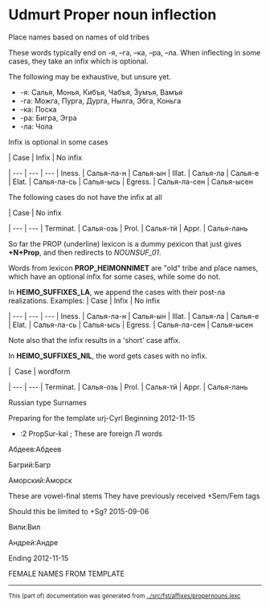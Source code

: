# Udmurt Proper noun inflection

Place names based on names of old tribes

These words typically end on -я, –га, –ка, –ра, –ла. When inflecting in some
cases, they take an infix which is optional.

The following may be exhaustive, but unsure yet.

* -я: Салья, Монья, Кибъя, Чабъя, Ӟумъя, Вамъя
* -га: Можга, Пурга, Дурга, Нылга, Эбга, Коньга
* -ка: Поска
* -ра: Бигра, Эгра
* -ла: Чола

Infix is optional in some cases

|   Case    |  Infix | No infix

| --- | --- | --- 
|  Iness.    |  Салья-ла-н   |  Салья-ын
|  Illat.     |  Салья-ла      |  Салья-е
|  Elat.      |  Салья-ла-сь   |  Салья-ысь
|  Egress.    |  Салья-ла-сен  |  Салья-ысен

The following cases do not have the infix at all

|   Case    |  No infix

| --- | --- 
|  Terminat.  |  Салья-озь
|  Prol.      |  Салья-тӥ
|  Appr.      |  Салья-лань


So far the PROP (underline) lexicon is a dummy pexicon that just gives **+N+Prop**,
and then redirects to *NOUNSUF_01*.


Words from lexicon **PROP_HEIMONNIMET** are "old" tribe and place names, 
which have an optional infix for some cases, while some do not.

In **HEIMO_SUFFIXES_LA**, we append the cases with their post-ла realizations.
Examples:
|   Case    |  Infix | No infix

| --- | --- | --- 
|  Iness.     |  Салья-ла-н    |  Салья-ын
|  Illat.     |  Салья-ла      |  Салья-е
|  Elat.      |  Салья-ла-сь   |  Салья-ысь
|  Egress.    |  Салья-ла-сен  |  Салья-ысен

Note also that the infix results in a 'short' case affix.

In **HEIMO_SUFFIXES_NIL**, the word gets cases with no infix.

|   Case  | wordform

| --- | --- 
|  Terminat.  |  Салья-озь
|  Prol.      |  Салья-тӥ
|  Appr.      |  Салья-лань



Russian type Surnames 

Preparing for the template urj-Cyrl
Beginning 2012-11-15





* :2 PropSur-kal ;  These are foreign Л words



Абдеев:Абдеев

Багрий:Багр


Аморский:Аморск








These are vowel-final stems
They have previously received +Sem/Fem tags








Should this be limited to +Sg? 2015-09-06

Вили:Вил




Андрей:Андре












Ending 2012-11-15









FEMALE NAMES FROM TEMPLATE



















* * *
<small>This (part of) documentation was generated from [../src/fst/affixes/propernouns.lexc](http://github.com/giellalt/lang-udm/blob/main/../src/fst/affixes/propernouns.lexc)</small>